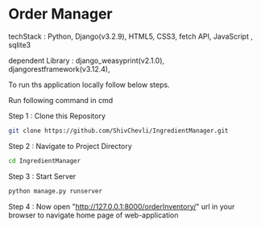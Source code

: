 # Order Manager

techStack :
    Python, Django(v3.2.9), HTML5, CSS3, fetch API, JavaScript , sqlite3

dependent Library : 
    django_weasyprint(v2.1.0), djangorestframework(v3.12.4), 

To run ths application locally follow below steps.

Run following command in cmd

Step 1 : Clone this Repository
```bash
git clone https://github.com/ShivChevli/IngredientManager.git
```

Step 2 : Navigate to Project Directory
```bash
cd IngredientManager
```

Step 3 : Start Server
```bash
python manage.py runserver
```

Step 4 : 
Now open "http://127.0.0.1:8000/orderInventory/" url in your browser to navigate  home page of web-application